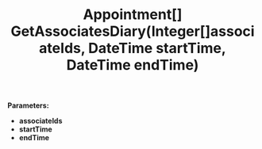 ﻿---
uid: crmscript_ref_NSAppointmentAgent_GetAssociatesDiary
title: Appointment[] GetAssociatesDiary(Integer[]associateIds, DateTime startTime, DateTime endTime)
intellisense: NSAppointmentAgent.GetAssociatesDiary
keywords: NSAppointmentAgent, GetAssociatesDiary
so.topic: reference
---



**Parameters:**
 - **associateIds** 
 - **startTime** 
 - **endTime** 
